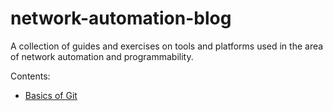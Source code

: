 # network-automation-blog
A collection of guides and exercises on tools and platforms used in the area of network automation and programmability.

Contents:
- [Basics of Git](notes/git.md)